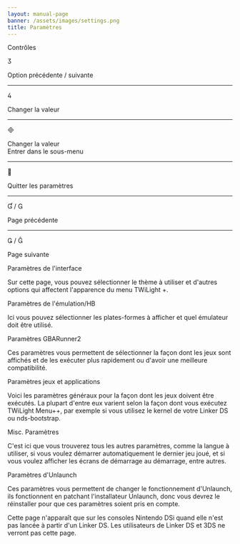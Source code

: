 ```yaml
---
layout: manual-page
banner: /assets/images/settings.png
title: Paramètres
---
```


<div class="section-title">Contrôles</div>
<div class="section-body">
    <div class="button-action-group">
        <p class="button-action button">&#xE07D;</p>
        <p class="button-action-text">Option précédente / suivante</p>
    </div>
    <hr>
    <div class="button-action-group">
        <p class="button-action button">&#xE07E;</p>
        <p class="button-action-text">Changer la valeur</p>
    </div>
    <hr>
    <div class="button-action-group">
        <p class="button-action button">&#xE000;</p>
        <p class="button-action-text">Changer la valeur<br>Entrer dans le sous-menu</p>
    </div>
    <hr>
    <div class="button-action-group">
        <p class="button-action button">&#xE001;</p>
        <p class="button-action-text">Quitter les paramètres</p>
    </div>
    <hr>
    <div class="button-action-group">
        <p class="button-action button">&#xE004; / &#xE002;</p>
        <p class="button-action-text">Page précédente</p>
    </div>
    <hr>
    <div class="button-action-group">
        <p class="button-action button">&#xE003; / &#xE005;</p>
        <p class="button-action-text">Page suivante</p>
    </div>
</div>

<div class="section-title">Paramètres de l'interface</div>
<div class="section-body">
    <p>Sur cette page, vous pouvez sélectionner le thème à utiliser et d'autres options qui affectent l'apparence du menu TWiLight +.</p>
</div>

<div class="section-title">Paramètres de l'émulation/HB</div>
<div class="section-body">
    <p>Ici vous pouvez sélectionner les plates-formes à afficher et quel émulateur doit être utilisé.</p>
</div>

<div class="section-title">Paramètres GBARunner2</div>
<div class="section-body">
    <p>Ces paramètres vous permettent de sélectionner la façon dont les jeux sont affichés et de les exécuter plus rapidement ou d'avoir une meilleure compatibilité.</p>
</div>

<div class="section-title">Paramètres jeux et applications</div>
<div class="section-body">
    <p>Voici les paramètres généraux pour la façon dont les jeux doivent être exécutés. La plupart d'entre eux varient selon la façon dont vous exécutez TWiLight Menu++, par exemple si vous utilisez le kernel de votre Linker DS ou nds-bootstrap.</p>
</div>

<div class="section-title">Misc. Paramètres</div>
<div class="section-body">
    <p>C'est ici que vous trouverez tous les autres paramètres, comme la langue à utiliser, si vous voulez démarrer automatiquement le dernier jeu joué, et si vous voulez afficher les écrans de démarrage au démarrage, entre autres.</p>
</div>

<div class="section-title">Paramètres d'Unlaunch</div>
<div class="section-body">
    <p>Ces paramètres vous permettent de changer le fonctionnement d'Unlaunch, ils fonctionnent en patchant l'installateur Unlaunch, donc vous devrez le réinstaller pour que ces paramètres soient pris en compte.</p>
    <p>Cette page n'apparaît que sur les consoles Nintendo DSi quand elle n'est pas lancée à partir d'un Linker DS. Les utilisateurs de Linker DS et 3DS ne verront pas cette page.</p>
</div>
